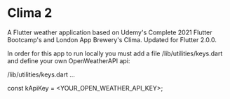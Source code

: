 # Clima 2

A Flutter weather application based on Udemy's Complete 2021 Flutter Bootcamp's and London App Brewery's Clima.  Updated for Flutter 2.0.0.

In order for this app to run locally you must add a file /lib/utilities/keys.dart and define your own OpenWeatherAPI api:

/lib/utilities/keys.dart ...

const kApiKey = <YOUR_OPEN_WEATHER_API_KEY>;